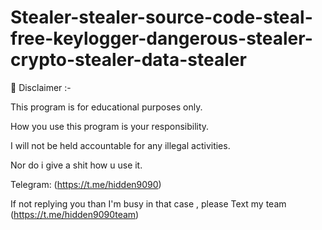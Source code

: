 # Stealer-stealer-source-code-steal-free-keylogger-dangerous-stealer-crypto-stealer-data-stealer


 
  
 
🚧 Disclaimer  :-   

This program is for educational purposes only. 

How you use this program is your responsibility.

I will not be held accountable for any illegal activities.

Nor do i give a shit how u use it.




Telegram: (https://t.me/hidden9090)

If not replying you than I'm busy in that case , please Text my team (https://t.me/hidden9090team)
